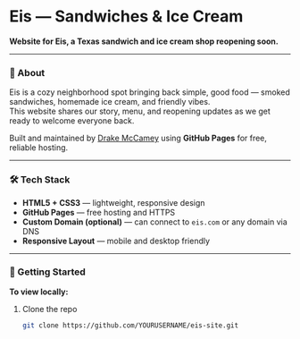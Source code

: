# Eis — Sandwiches & Ice Cream  
**Website for Eis, a Texas sandwich and ice cream shop reopening soon.**

---

### 🌟 About
Eis is a cozy neighborhood spot bringing back simple, good food — smoked sandwiches, homemade ice cream, and friendly vibes.  
This website shares our story, menu, and reopening updates as we get ready to welcome everyone back.

Built and maintained by [Drake McCamey](https://drakehayden.com) using **GitHub Pages** for free, reliable hosting.

---

### 🛠️ Tech Stack
- **HTML5 + CSS3** — lightweight, responsive design  
- **GitHub Pages** — free hosting and HTTPS  
- **Custom Domain (optional)** — can connect to `eis.com` or any domain via DNS  
- **Responsive Layout** — mobile and desktop friendly  

---

### 🚀 Getting Started

**To view locally:**
1. Clone the repo  
   ```bash
   git clone https://github.com/YOURUSERNAME/eis-site.git
